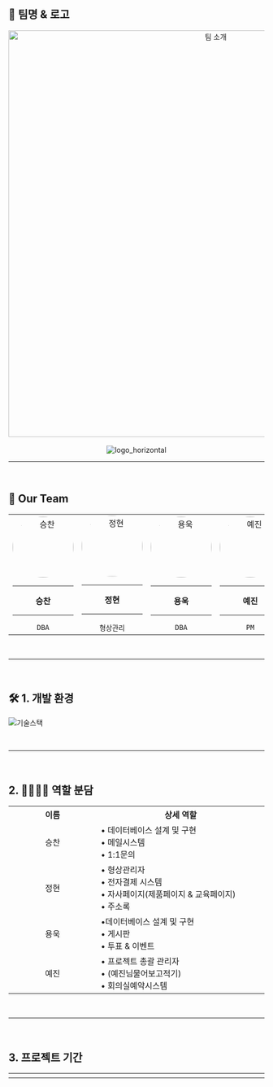 
## 👥 팀명 & 로고

<div align="center">
<!-- 팀 소개 이미지 -->
<img src="https://github.com/user-attachments/assets/4e440f6d-53c4-49b3-9deb-2d198c587f3d" width="800" alt="팀 소개">

<br />
<br />



  <img src="https://github.com/user-attachments/assets/9ef6cad7-b464-4234-bf09-4b57d1b3d8e4" alt="logo_horizontal">
</div>

<hr><br>

## 👥 Our Team


<div align="center">
<table>
  <tr>
    <td align="center" width="200">
      <img src="https://github.com/user-attachments/assets/eb3c20b9-34bb-412e-bf7e-510a397f0dbd" width="120" height="120" style="border-radius: 50%;" alt="승찬">
      <br />
      <hr width="120px" />
      <b>승찬</b>
      <hr width="120px" />
      <code>DBA</code>
      <br />
    </td>
    <td align="center" width="200">
      <img src="https://github.com/user-attachments/assets/c1a8dfc5-7bbd-4cbf-897d-0c9116ffa484" width="120" height="120" style="border-radius: 50%;" alt="정현">
      <br />
      <hr width="120px" />
      <b>정현</b>
      <hr width="120px" />
      <code>형상관리</code>
      <br />
    </td>
    <td align="center" width="200">
      <img src="https://github.com/user-attachments/assets/bc194d30-582b-4953-8a79-6f32ed76639d" width="120" height="120" style="border-radius: 50%;" alt="용욱">
      <br />
      <hr width="120px" />
      <b>용욱</b>
      <hr width="120px" />
      <code>DBA</code>
      <br />
    </td>
    <td align="center" width="200">
      <img src="https://github.com/user-attachments/assets/f9015d98-56e5-4663-b924-03eb6238aabd" width="120" height="120" style="border-radius: 50%;" alt="예진">
      <br />
      <hr width="120px" />
      <b>예진</b>
      <hr width="120px" />
      <code>PM</code>
      <br />
    </td>
  </tr>
</table>
</div> <br>


<hr><br>

<div align="left">
  
## 🛠 1. 개발 환경

![기술스택](https://github.com/user-attachments/assets/fbd46ada-f09c-44c1-a053-0b339741424b)
</div>

<br><hr><br>

## 2. 👨‍👩‍👧‍👦 역할 분담

<table>
  <tr>
    <th width="200">이름</th>
    <th width="400">상세 역할</th>
  </tr>
  <tr>
    <td align="center">승찬</td>
    <td>• 데이터베이스 설계 및 구현<br>• 메일시스템 <br>• 1:1문의 </td>
  </tr>
  <tr>
    <td align="center">정현</td>
    <td>• 형상관리자 <br>• 전자결제 시스템 <br>• 자사페이지(제품페이지 & 교육페이지) <br>• 주소록 </td>
  </tr>
  <tr>
    <td align="center">용욱</td>
    <td>•데이터베이스 설계 및 구현<br>• 게시판 <br>• 투표 & 이벤트 </td>
  </tr>
  <tr>
    <td align="center">예진</td>
    <td>• 프로젝트 총괄 관리자<br>• (예진님물어보고적기) <br>• 회의실예약시스템</td>
  </tr>
</table>
</div> <br>


<hr><br>

## 3. 프로젝트 기간
<table>
  <tr>
    <th width="200"></th>
    <th width="400"></th>
  </tr>
</table>











